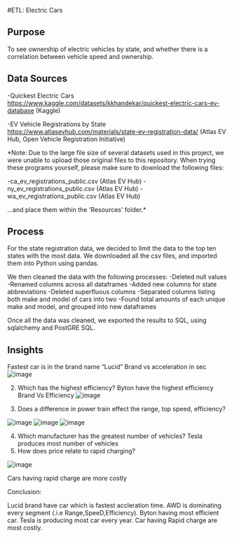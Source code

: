 #ETL: Electric Cars

## Purpose
To see ownership of electric vehicles by state, and whether there is a correlation between vehicle speed and ownership.


## Data Sources

-Quickest Electric Cars
https://www.kaggle.com/datasets/kkhandekar/quickest-electric-cars-ev-database
(Kaggle)

-EV Vehicle Registrations by State
https://www.atlasevhub.com/materials/state-ev-registration-data/
(Atlas EV Hub, Open Vehicle Registration Initiative)

*Note: Due to the large file size of several datasets used in this project, we were unable to upload those original files to this repository.
When trying these programs yourself, please make sure to download the following files:

-ca_ev_registrations_public.csv (Atlas EV Hub)
-ny_ev_registrations_public.csv (Atlas EV Hub)
-wa_ev_registrations_public.csv (Atlas EV Hub)

...and place them within the 'Resources' folder.*


## Process

For the state registration data, we decided to limit the data to the top ten states with the most data.
We downloaded all the csv files, and imported them into Python using pandas.

We then cleaned the data with the following processes:
-Deleted null values
-Renamed columns across all dataframes
-Added new columns for state abbreviations
-Deleted superfluous columns
-Separated columns listing both make and model of cars into two
-Found total amounts of each unique make and model, and grouped into new dataframes

Once all the data was cleaned, we exported the results to SQL, using sqlalchemy and PostGRE SQL.


## Insights

Fastest car is in the brand name “Lucid”
Brand vs acceleration in sec
![image](https://user-images.githubusercontent.com/37030745/175138545-e7379574-4668-4897-906a-7496584d9996.png)

 
2) Which has the highest efficiency?
Byton have the highest efficiency
Brand Vs Efficiency
 ![image](https://user-images.githubusercontent.com/37030745/175138933-028d0248-0d22-484a-befb-91b909eb8a27.png)

3) Does a difference in power train effect the range, top speed, efficiency?

![image](https://user-images.githubusercontent.com/37030745/175140122-035b1a25-ac90-4577-96a7-0d17be89a1fa.png)
![image](https://user-images.githubusercontent.com/37030745/175139546-5021af0c-008f-4435-bc48-9710385f4846.png)
![image](https://user-images.githubusercontent.com/37030745/175141384-6723ea46-97cb-46ec-882c-a58ec963b45b.png)

  
4) Which manufacturer has the greatest number of vehicles?
Tesla produces most number of vehicles
5) How does price relate to rapid charging?

![image](https://user-images.githubusercontent.com/37030745/175141204-e5fd3e43-5be8-46fc-a958-8433d012e3da.png)

Cars having rapid charge are more costly
 
Conclusion:

Lucid brand have car which is fastest accleration time. 
AWD is dominating every segment (.i.e Range,SpeeD,Efficiency). 
Byton having most efficient car. 
Tesla is producing most car every year. 
Car having Rapid charge are most costly.
